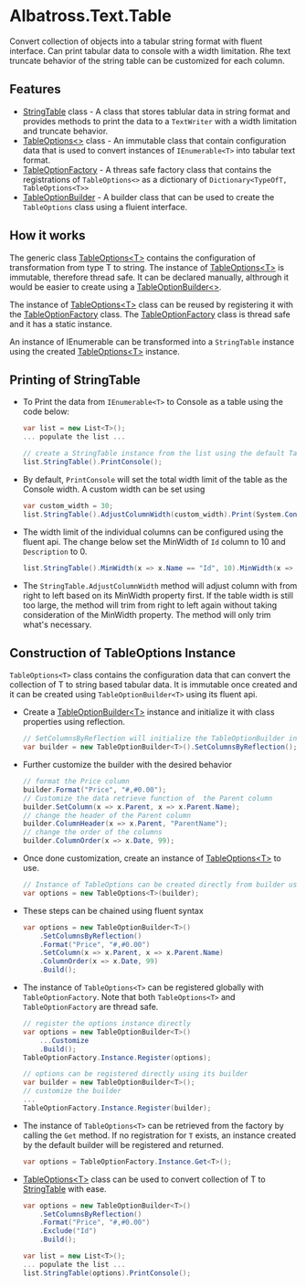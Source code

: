 # Albatross.Text.Table
Convert collection of objects into a tabular string format with fluent interface.  Can print tabular data to console with a width limitation.  Rhe text truncate behavior of the string table can be customized for each column.

## Features
* [StringTable](./StringTable.cs) class - A class that stores tablular data in string format and provides methods to print the data to a `TextWriter` with a width limitation and truncate behavior.
* [TableOptions<>](./TableOptions.cs) class - An immutable class that contain configuration data that is used to convert instances of `IEnumerable<T>` into tabular text format.
* [TableOptionFactory](./TableOptionFactory.cs) - A threas safe factory class that contains the registrations of `TableOptions<>` as a dictionary of `Dictionary<TypeOfT, TableOptions<T>>`
* [TableOptionBuilder](./TableOptionBuilder.cs) - A builder class that can be used to create the `TableOptions` class using a fluient interface.

## How it works
The generic class [TableOptions\<T>](./TableOptions.cs) contains the configuration of transformation from type T to string.  The instance of [TableOptions\<T>](./TableOptions.cs) is immutable, therefore thread safe.  It can be declared manually, althrough it would be easier to create using a [TableOptionBuilder<>](./TableOptionBuilder.cs).

The instance of [TableOptions\<T>](./TableOptions.cs) class can be reused by registering it with the [TableOptionFactory](./TableOptionFactory.cs) class.  The [TableOptionFactory](./TableOptionFactory.cs) class is thread safe and it has a static instance.

An instance of IEnumerable<T> can be transformed into a `StringTable` instance using the created [TableOptions\<T>](./TableOptions.cs) instance.

## Printing of StringTable
* To Print the data from `IEnumerable<T>` to Console as a table using the code below:
	```csharp
	var list = new List<T>();
	... populate the list ...
	
	// create a StringTable instance from the list using the default TableOptions<T> instance
	list.StringTable().PrintConsole();	
	```
* By default, `PrintConsole` will set the total width limit of the table as the Console width.  A custom width can be set using
	```csharp
	var custom_width = 30;
	list.StringTable().AdjustColumnWidth(custom_width).Print(System.Console.Out);
	```
* The width limit of the individual columns can be configured using the fluent api.  The change below set the MinWidth of `Id` column to 10 and `Description` to 0.
	```csharp
	list.StringTable().MinWidth(x => x.Name == "Id", 10).MinWidth(x => x.Name == "Description", 0).PrintConsole();
	```
* The `StringTable.AdjustColumnWidth` method will adjust column with from right to left based on its MinWidth property first.  If the table width is still too large, the method will trim from right to left again without taking consideration of the MinWidth property.  The method will only trim what's necessary.

## Construction of TableOptions<T> Instance
`TableOptions<T>` class contains the configuration data that can convert the collection of T to string based tabular data.  It is immutable once created and it can be created using `TableOptionBuilder<T>` using its fluent api.

* Create a [TableOptionBuilder\<T>](./TableOptionBuilder.cs) instance and initialize it with class properties using reflection.
	```csharp
	// SetColumnsByReflection will initialize the TableOptionBuilder instance with the public instance properties of class T as its columns.  It uses the default formatter: `BuilderExtensions.DefaultFormat`
	var builder = new TableOptionBuilder<T>().SetColumnsByReflection();
	```
* Further customize the builder with the desired behavior
	```csharp
	// format the Price column
	builder.Format("Price", "#,#0.00");
	// Customize the data retrieve function of  the Parent column
	builder.SetColumn(x => x.Parent, x => x.Parent.Name);
	// change the header of the Parent column
	builder.ColumnHeader(x => x.Parent, "ParentName");
	// change the order of the columns
	builder.ColumnOrder(x => x.Date, 99);
	```
* Once done customization, create an instance of [TableOptions\<T>](./TableOptions.cs) to use.
	```csharp
	// Instance of TableOptions can be created directly from builder using its constructor.
	var options = new TableOptions<T>(builder);
	```
* These steps can be chained using fluent syntax
	```csharp
	var options = new TableOptionBuilder<T>()
		.SetColumnsByReflection()
		.Format("Price", "#,#0.00")
		.SetColumn(x => x.Parent, x => x.Parent.Name)
		.ColumnOrder(x => x.Date, 99)
		.Build();
	```
* The instance of `TableOptions<T>` can be registered globally with `TableOptionFactory`.  Note that both `TableOptions<T>` and `TableOptionFactory` are thread safe.
	```csharp
	// register the options instance directly
	var options = new TableOptionBuilder<T>()
		...Customize
		.Build();
	TableOptionFactory.Instance.Register(options);

	// options can be registered directly using its builder
	var builder = new TableOptionBuilder<T>();
	// customize the builder
	...
	TableOptionFactory.Instance.Register(builder);
	```
* The instance of `TableOptions<T>` can be retrieved from the factory by calling the `Get` method.  If no registration for `T` exists, an instance created by the default builder will be registered and returned.
	```csharp
	var options = TableOptionFactory.Instance.Get<T>();
	```
* [TableOptions\<T>](./TableOptions.cs) class can be used to convert collection of T to [StringTable](./StringTable.cs) with ease.
	```csharp
	var options = new TableOptionBuilder<T>()
		.SetColumnsByReflection()
		.Format("Price", "#,#0.00")
		.Exclude("Id")
		.Build();

	var list = new List<T>();
	... populate the list ...
	list.StringTable(options).PrintConsole();
	```